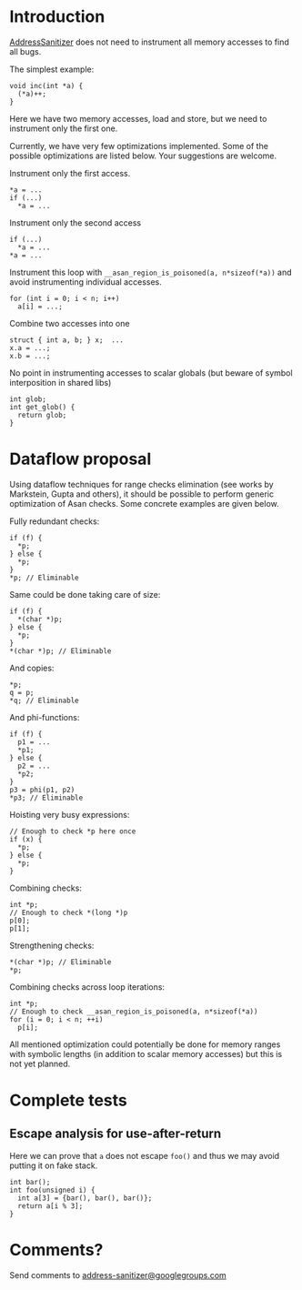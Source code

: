 

# Introduction
[AddressSanitizer](AddressSanitizer.md) does not need to instrument all memory accesses to find all bugs.

The simplest example:
```
void inc(int *a) {
  (*a)++;
}
```
Here we have two memory accesses, load and store,
but we need to instrument only the first one.

Currently, we have very few optimizations implemented.
Some of the possible optimizations are listed below.
Your suggestions are welcome.

Instrument only the first access.
```
*a = ...
if (...)
  *a = ...
```

Instrument only the second access
```
if (...)
  *a = ...
*a = ...
```

Instrument this loop with `__asan_region_is_poisoned(a, n*sizeof(*a))` and avoid instrumenting individual accesses.
```
for (int i = 0; i < n; i++)
  a[i] = ...;
```

Combine two accesses into one
```
struct { int a, b; } x;  ...
x.a = ...;
x.b = ...;
```

No point in instrumenting accesses to scalar globals
(but beware of symbol interposition in shared libs)
```
int glob;
int get_glob() {
  return glob;
}
```

# Dataflow proposal

Using dataflow techniques for range checks elimination (see works by Markstein, Gupta and others), it should be possible to perform generic optimization of Asan checks. Some concrete examples are given below.

Fully redundant checks:
```
if (f) {
  *p;
} else {
  *p;
}
*p; // Eliminable
```

Same could be done taking care of size:
```
if (f) {
  *(char *)p;
} else {
  *p;
}
*(char *)p; // Eliminable
```

And copies:
```
*p;
q = p;
*q; // Eliminable
```

And phi-functions:
```
if (f) {
  p1 = ...
  *p1;
} else {
  p2 = ...
  *p2;
}
p3 = phi(p1, p2)
*p3; // Eliminable
```

Hoisting very busy expressions:
```
// Enough to check *p here once
if (x) {
  *p;
} else {
  *p;
}
```

Combining checks:
```
int *p;
// Enough to check *(long *)p
p[0];
p[1];
```

Strengthening checks:
```
*(char *)p; // Eliminable
*p;
```

Combining checks across loop iterations:
```
int *p;
// Enough to check __asan_region_is_poisoned(a, n*sizeof(*a))
for (i = 0; i < n; ++i)
  p[i];
```

All mentioned optimization could potentially be done for memory ranges with symbolic lengths (in addition to scalar memory accesses) but this is not yet planned.

# Complete tests

## Escape analysis for use-after-return
Here we can prove that `a` does not escape `foo()` and thus we may avoid putting it on fake stack.
```
int bar();
int foo(unsigned i) {
  int a[3] = {bar(), bar(), bar()};
  return a[i % 3];
}

```
# Comments?
Send comments to address-sanitizer@googlegroups.com